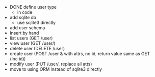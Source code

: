 - DONE define user type
  - in code
- add sqlite db
  - use sqlite3 directly
- add user schema
- insert by hand
- list users (GET /user)
- view user (GET /user/<id>)
- delete user (DELETE /user)
- create user (POST /user & with attrs, no id, return value same as GET (inc
  id))
- modify user (PUT /user/<id>, replace all atts)
- move to using ORM instead of sqlite3 directly
